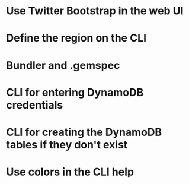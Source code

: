 # Use Twitter Bootstrap in the web UI

# Define the region on the CLI

# Bundler and .gemspec

# CLI for entering DynamoDB credentials

# CLI for creating the DynamoDB tables if they don't exist

# Use colors in the CLI help

